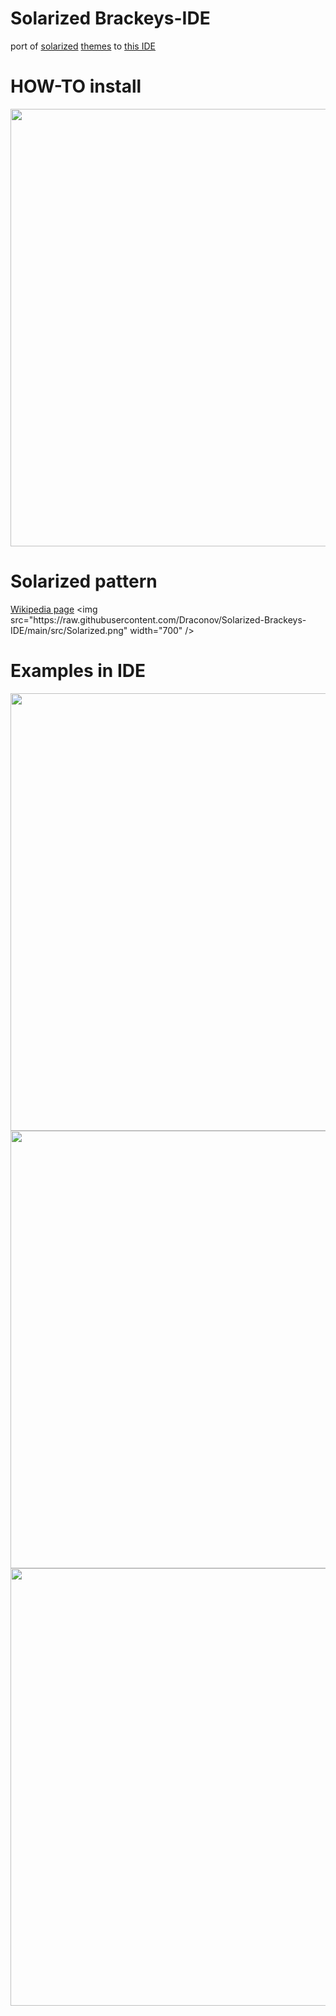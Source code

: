 # Solarized Brackeys-IDE
port of [solarized](https://github.com/Draconov/Solarized-Brackeys-IDE#solarized-pattern) [themes](https://github.com/Draconov/Solarized-Brackeys-IDE/blob/main/README.md#examples-in-ide) to [this IDE](https://github.com/massivemadness/Brackeys-IDE)

# HOW-TO install
<img src="https://raw.githubusercontent.com/Draconov/Solarized-Brackeys-IDE/main/src/howto.png" width="700" />

# Solarized pattern
[Wikipedia page](https://en.wikipedia.org/wiki/Solarized_(color_scheme))
<img src="https://raw.githubusercontent.com/Draconov/Solarized-Brackeys-IDE/main/src/Solarized.png" width="700" />

# Examples in IDE
<img src="https://raw.githubusercontent.com/Draconov/Solarized-Brackeys-IDE/main/src/dark_example.png" width="700" />
<img src="https://raw.githubusercontent.com/Draconov/Solarized-Brackeys-IDE/main/src/light_example.png" width="700" />
<img src="https://raw.githubusercontent.com/Draconov/Solarized-Brackeys-IDE/main/src/ide_example.png" width="700" />
